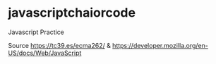 # javascriptchaiorcode
Javascript Practice

Source https://tc39.es/ecma262/ & https://developer.mozilla.org/en-US/docs/Web/JavaScript
